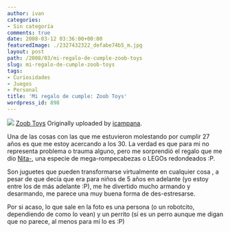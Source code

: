 ```yaml
---
author: ivan
categories:
- Sin categoría
comments: true
date: 2008-03-12 03:36:00+00:00
featuredImage: ./2327432322_defabe74b5_m.jpg
layout: post
path: /2008/03/mi-regalo-de-cumple-zoob-toys
slug: mi-regalo-de-cumple-zoob-toys
tags:
- Curiosidades
- Juegos
- Personal
title: 'Mi regalo de cumple: Zoob Toys'
wordpress_id: 898
---
```


[![](http://farm4.static.flickr.com/3282/2327432322_defabe74b5_m.jpg)](http://www.flickr.com/photos/76321258@N00/2327432322/)
[Zoob Toys](http://www.flickr.com/photos/76321258@N00/2327432322/)
Originally uploaded by [icampana](http://www.flickr.com/people/76321258@N00/).

Una de las cosas con las que me estuvieron molestando por cumplir 27 años es que me estoy acercando a los 30. La verdad es que para mi no representa problema o trauma alguno, pero me sorprendió el regalo que me dio [Nita-](http://nitadp.blogspot.com), una especie de mega-rompecabezas o LEGOs redondeados :P.

Son juguetes que pueden transformarse virtualmente en cualquier cosa , a pesar de que decía que era para niños de 5 años en adelante (yo estoy entre los de más adelante :P), me he divertido mucho armando y desarmando, me parece una muy buena forma de des-estresarse.

Por si acaso, lo que sale en la foto es una persona (o un robotcito, dependiendo de como lo vean) y un perrito (sí es un perro aunque me digan que no parece, al menos para mí lo es :P)